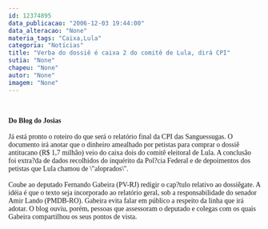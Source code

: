 ```yaml
---
id: 12374895
data_publicacao: "2006-12-03 19:44:00"
data_alteracao: "None"
materia_tags: "Caixa,Lula"
categoria: "Notícias"
title: "Verba do dossiê é caixa 2 do comitê de Lula, dirá CPI"
sutia: "None"
chapeu: "None"
autor: "None"
imagem: "None"
---
```

<p><P>&nbsp;</P></p>
<p><P><FONT face=Verdana><STRONG>Do Blog do Josias<BR></STRONG><BR>Já está pronto o roteiro do que será o relatório final da CPI das Sanguessugas. O documento irá anotar que o dinheiro amealhado por petistas para comprar o dossiê antitucano (R$ 1,7 milhão) veio do caixa dois do comitê eleitoral de Lula. A conclusão foi extra?da de dados recolhidos do inquérito da Pol?cia Federal e de depoimentos dos petistas que Lula chamou de \"aloprados\".<BR><BR>Coube ao deputado Fernando Gabeira (PV-RJ) redigir o cap?tulo relativo ao dossiêgate. A idéia é que o texto seja incorporado ao relatório geral, sob a responsabilidade do senador Amir Lando (PMDB-RO). Gabeira evita falar em público a respeito da linha que irá adotar. O blog ouviu, porém, pessoas que assessoram o deputado e colegas com os quais Gabeira compartilhou os seus pontos de vista.<BR></FONT></P> </p>
